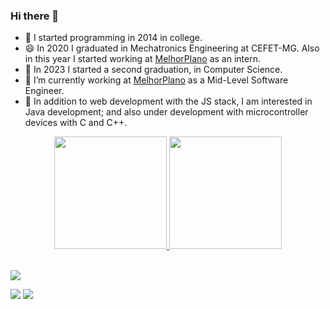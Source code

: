 ### Hi there 👋

- 🌱 I started programming in 2014 in college.
- 😄 In 2020 I graduated in Mechatronics Engineering at CEFET-MG. Also in this year I started working at [MelhorPlano](http://melhorplano.net/) as an intern.
- 🌱 In 2023 I started a second graduation, in Computer Science.
- 🔭 I’m currently working at [MelhorPlano](http://melhorplano.net/) as a Mid-Level Software Engineer.
- 💬 In addition to web development with the JS stack, I am interested in Java development; and also under development with microcontroller devices with C and C++.

<div align="center">
  <a href="https://github.com/PauloIVM">
  <img height="180em" src="https://github-readme-streak-stats.herokuapp.com/?user=PauloIVM&theme=dark&hide_border=true" />
  <!-- <img height="180em" src="https://github-readme-stats.vercel.app/api?username=PauloIVM&show_icons=true&theme=dark&include_all_commits=true&count_private=true&rank_icon=github"/> -->
  <img height="180em" src="https://github-readme-stats.vercel.app/api/top-langs/?username=PauloIVM&layout=compact&langs_count=7&theme=dark"/>
</div>
<br/>
    
![](https://komarev.com/ghpvc/?username=PauloIVM)

<a href = "mailto:paulo.vieira.marinho@gmail.com"><img src="https://img.shields.io/badge/-Gmail-%23333?style=for-the-badge&logo=gmail&logoColor=white" target="_blank"></a>
<a href="https://www.linkedin.com/in/paulo-marinho-0511a8142/"><img src="https://img.shields.io/badge/LinkedIn-0077B5?style=for-the-badge&logo=linkedin&logoColor=white"/></a>
